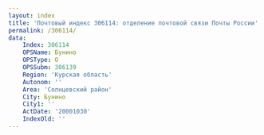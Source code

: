 ```yaml
---
layout: index
title: 'Почтовый индекс 306114: отделение почтовой связи Почты России'
permalink: /306114/
data:
    Index: 306114
    OPSName: Бунино
    OPSType: О
    OPSSubm: 306139
    Region: 'Курская область'
    Autonom: ''
    Area: 'Солнцевский район'
    City: Бунино
    City1: ''
    ActDate: '20001030'
    IndexOld: ''
---
```

